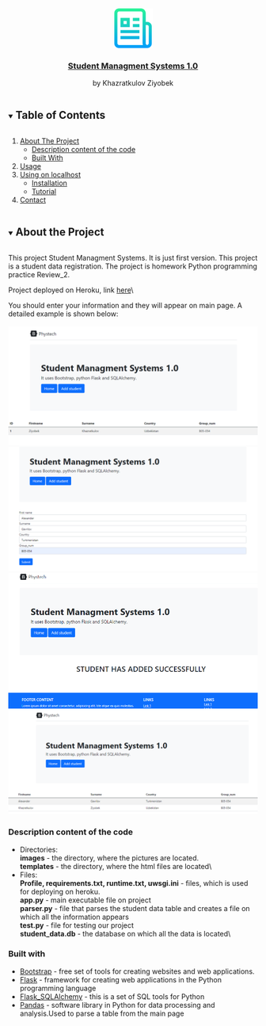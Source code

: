 <!-- PROJECT LOGO -->
<br />
<p align="center">
  <a href="#">
    <img src="images/logo.png" alt="Logo" width="80" height="80">
  </a>

  <a href="https://phystech-server.herokuapp.com/home">
    <h3 align="center">Student Managment Systems 1.0</h3>
  </a>
  <p align="center">
    by Khazratkulov Ziyobek
    <br />
    
  </p>
</p>

<!-- TABLE OF CONTENTS -->
<details open="open">
  <summary><h2 style="display: inline-block">Table of Contents</h2></summary>
  <ol>
    <li>
      <a href="#about-the-project">About The Project</a>
      <ul>
        <li><a href="#description">Description content of the code</a></li>
        <li><a href="#built-with">Built With</a></li>
      </ul>
    </li>
    <li><a href="#usage">Usage</a></li>
    <li>
      <a href="#getting-started">Using on localhost</a>
      <ul>
        <li><a href="#prerequisites">Installation</a></li>
        <li><a href="#installation">Tutorial</a></li>
      </ul>
    </li>
    <li><a href="#contact">Contact</a></li>
  </ol>
</details>


<details open="open">
<!-- ABOUT THE PROJECT -->

<summary><h2 style="display: inline-block">About the Project</h2></summary>


This project Student Managment Systems. It is just first version. This project is a student data registration. The project is homework Python programming practice Review_2.

Project deployed on Heroku, link <a href="https://phystech-server.herokuapp.com/home">here</a>\

You should enter your information and they will appear on main page. A detailed example is shown below:\
<br>
![picture](images/Screenshot.png)
<br>
![picture](images/Screenshot1.png)
<br>
![picture](images/Screenshot2.png)
<br>
![picture](images/Screenshot3.png)
<br>

### Description content of the code
* Directories:\
    <b>images</b> - the directory, where the pictures are located.\
    <b>templates</b> - the directory, where the html files are located\
* Files:\
    <b>Profile, requirements.txt, runtime.txt, uwsgi.ini</b> - files, which is used for deploying on heroku.\
    <b>app.py</b> - main executable file on project\
    <b>parser.py</b> - file that parses the student data table and creates a file on which all the information appears\
    <b>test.py</b> - file for testing our project\
    <b>student_data.db</b> - the database on which all the data is located\


### Built with
* [Bootstrap](https://getbootstrap.com) - free set of tools for creating websites and web applications.
* [Flask](https://palletsprojects.com/p/flask/) - framework for creating web applications in the Python programming language
* [Flask_SQLAlchemy](https://flask-sqlalchemy.palletsprojects.com/en/2.x/) - this is a set of SQL tools for Python
* [Pandas](https://pandas.pydata.org/docs/) - software library in Python for data processing and analysis.Used to parse a table from the main page

</details>
